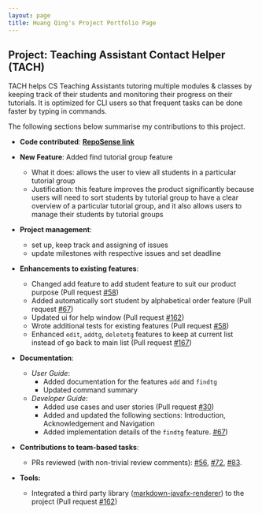 ```yaml
---
layout: page
title: Huang Qing's Project Portfolio Page
---
```


## Project: Teaching Assistant Contact Helper (TACH)

TACH helps CS Teaching Assistants tutoring multiple modules & classes by keeping
track of their students and monitoring their progress on their tutorials.
It is optimized for CLI users so that frequent tasks can be done faster by typing
in commands.

The following sections below summarise my contributions to this project.

* **Code contributed**: **[RepoSense link](https://nus-cs2103-ay2122s2.github.io/tp-dashboard/?search=hqhqhq1&breakdown=true)**
* **New Feature**: Added find tutorial group feature
   * What it does: allows the user to view all students in a particular tutorial group
   * Justification: this feature improves the product significantly because users will need to sort students by tutorial 
  group to have a clear overview of a particular tutorial group, and it also allows users to manage their students by tutorial 
  groups
* **Project management**:
  * set up, keep track and assigning of issues
  * update milestones with respective issues and set deadline
* **Enhancements to existing features**: 
  * Changed add feature to add student feature to suit our product purpose (Pull request [#58](https://github.com/AY2122S2-CS2103T-W15-3/tp/pull/58))
  * Added automatically sort student by alphabetical order feature (Pull request [#67](https://github.com/AY2122S2-CS2103T-W15-3/tp/pull/67))
  * Updated ui for help window (Pull request [#162](https://github.com/AY2122S2-CS2103T-W15-3/tp/pull/162))
  * Wrote additional tests for existing features (Pull request [#58](https://github.com/AY2122S2-CS2103T-W15-3/tp/pull/58))
  * Enhanced `edit`, `addtg`, `deletetg` features to keep at current list instead of go back to main list (Pull request [#167](https://github.com/AY2122S2-CS2103T-W15-3/tp/pull/167))
* **Documentation**:
    * *User Guide*:
        * Added documentation for the features `add` and `findtg`
        * Updated command summary
    * *Developer Guide*:
        * Added use cases and user stories (Pull request [#30](https://github.com/AY2122S2-CS2103T-W15-3/tp/pull/30))
        * Added and updated the following sections: Introduction, Acknowledgement and Navigation
        * Added implementation details of the `findtg` feature. [#67](https://github.com/AY2122S2-CS2103T-W15-3/tp/pull/67))
* **Contributions to team-based tasks**: 
  * PRs reviewed (with non-trivial review comments): [#56](https://github.com/AY2122S2-CS2103T-W15-3/tp/pull/56), 
  [#72](https://github.com/AY2122S2-CS2103T-W15-3/tp/pull/72), [#83](https://github.com/AY2122S2-CS2103T-W15-3/tp/pull/83).

* **Tools:** 
  * Integrated a third party library ([markdown-javafx-renderer](https://github.com/JPro-one/markdown-javafx-renderer)) to the project
(Pull request [#162](https://github.com/AY2122S2-CS2103T-W15-3/tp/pull/162))
